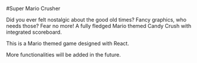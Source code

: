 #Super Mario Crusher

Did you ever felt nostalgic about the good old times? Fancy graphics, who needs those? Fear no more! A fully fledged Mario themed Candy Crush with integrated scoreboard. 

This is a Mario themed game designed with React.

More functionalities will be added in the future.
